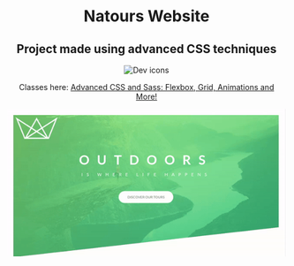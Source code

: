 <h1 align="center">Natours Website</h1>

<h2 align="center">Project made using advanced CSS techniques</h2>

<p align="center">
  <img src="https://skillicons.dev/icons?i=html,css" alt="Dev icons" />
</p>

<p align="center">
  Classes here:
  <a href="https://www.udemy.com/course/advanced-css-and-sass">
    Advanced CSS and Sass: Flexbox, Grid, Animations and More!
  </a>
</p>

<p align="center">
  <img src="img/1.gif" alt="Natour Website" />
</p>
